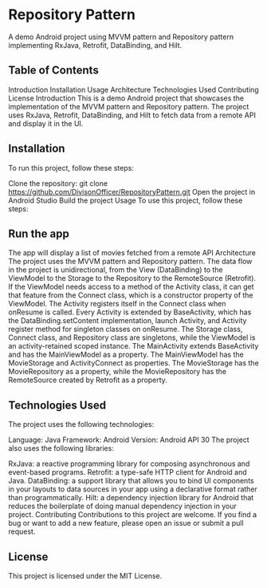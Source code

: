 # Repository Pattern
A demo Android project using MVVM pattern and Repository pattern implementing RxJava, Retrofit, DataBinding, and Hilt.

## Table of Contents
Introduction
Installation
Usage
Architecture
Technologies Used
Contributing
License
Introduction
This is a demo Android project that showcases the implementation of the MVVM pattern and Repository pattern. The project uses RxJava, Retrofit, DataBinding, and Hilt to fetch data from a remote API and display it in the UI.

## Installation
To run this project, follow these steps:

Clone the repository: git clone https://github.com/DivisonOfficer/RepositoryPattern.git
Open the project in Android Studio
Build the project
Usage
To use this project, follow these steps:

## Run the app
The app will display a list of movies fetched from a remote API
Architecture
The project uses the MVVM pattern and Repository pattern. The data flow in the project is unidirectional, from the View (DataBinding) to the ViewModel to the Storage to the Repository to the RemoteSource (Retrofit). 
If the ViewModel needs access to a method of the Activity class, it can get that feature from the Connect class, which is a constructor property of the ViewModel. 
The Activity registers itself in the Connect class when onResume is called. Every Activity is extended by BaseActivity, which has the DataBinding.setContent implementation, launch Activity, and Activity register method for singleton classes on onResume. 
The Storage class, Connect class, and Repository class are singletons, while the ViewModel is an activity-retained scoped instance. The MainActivity extends BaseActivity and has the MainViewModel as a property. 
The MainViewModel has the MovieStorage and ActivityConnect as properties. The MovieStorage has the MovieRepository as a property, while the MovieRepository has the RemoteSource created by Retrofit as a property.

## Technologies Used
The project uses the following technologies:

Language: Java
Framework: Android
Version: Android API 30
The project also uses the following libraries:

RxJava: a reactive programming library for composing asynchronous and event-based programs.
Retrofit: a type-safe HTTP client for Android and Java.
DataBinding: a support library that allows you to bind UI components in your layouts to data sources in your app using a declarative format rather than programmatically.
Hilt: a dependency injection library for Android that reduces the boilerplate of doing manual dependency injection in your project.
Contributing
Contributions to this project are welcome. If you find a bug or want to add a new feature, please open an issue or submit a pull request.

## License
This project is licensed under the MIT License.
